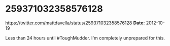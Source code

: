 # 259371032358576128
https://twitter.com/mattdavella/status/259371032358576128
**Date:** 2012-10-19

Less than 24 hours until #ToughMudder. I'm completely unprepared for this.
